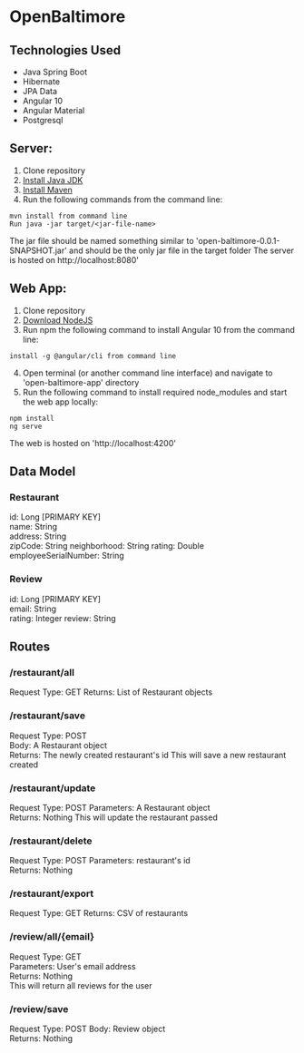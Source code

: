# OpenBaltimore

## Technologies Used

- Java Spring Boot
- Hibernate 
- JPA Data
- Angular 10
- Angular Material
- Postgresql

## Server:

1. Clone repository
2. [Install Java JDK](https://www.oracle.com/java/technologies/javase-downloads.html)
3. [Install Maven](https://maven.apache.org/)
4. Run the following commands from the command line: 
```
mvn install from command line
Run java -jar target/<jar-file-name>
```
The jar file should be named something similar to 'open-baltimore-0.0.1-SNAPSHOT.jar' and should be the only jar file in the target folder
The server is hosted on http://localhost:8080'

## Web App:

1. Clone repository
2. [Download NodeJS](https://nodejs.org/en/)
3. Run npm the following command to install Angular 10 from the command line: 
```
install -g @angular/cli from command line
```
4. Open terminal (or another command line interface) and navigate to 'open-baltimore-app' directory
5. Run the following command to install required node_modules and start the web app locally:
```
npm install
ng serve
```
The web is hosted on 'http://localhost:4200'

## Data Model

### Restaurant

id: Long [PRIMARY KEY]   
name: String  
address: String  
zipCode: String
neighborhood: String
rating: Double
employeeSerialNumber: String  

### Review

id: Long [PRIMARY KEY]  
email: String  
rating: Integer
review: String  

## Routes

### /restaurant/all
Request Type: GET
Returns: List of Restaurant objects  

### /restaurant/save
Request Type: POST  
Body: A Restaurant object  
Returns: The newly created restaurant's id
This will save a new restaurant created  

### /restaurant/update
Request Type: POST
Parameters: A Restaurant object  
Returns: Nothing
This will update the restaurant passed

### /restaurant/delete
Request Type: POST 
Parameters: restaurant's id  
Returns: Nothing  

### /restaurant/export
Request Type: GET 
Returns: CSV of restaurants 

### /review/all/{email}
Request Type: GET  
Parameters: User's email address  
Returns: Nothing  
This will return all reviews for the user

### /review/save
Request Type: POST 
Body: Review object  
Returns: Nothing
